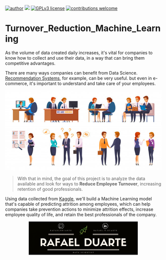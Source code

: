 [![author](https://img.shields.io/badge/author-rafaelnduarte-red.svg)](https://www.linkedin.com/in/rafael-n-duarte) [![](https://img.shields.io/badge/python-3.5+-blue.svg)](https://www.python.org/downloads/release/python-365/) [![GPLv3 license](https://img.shields.io/badge/License-GPLv3-blue.svg)](http://perso.crans.org/besson/LICENSE.html) [![contributions welcome](https://img.shields.io/badge/contributions-welcome-brightgreen.svg?style=flat)](https://github.com/rafaelnduarte/Turnover_Reduction_Machine_Learning/issues)

# Turnover_Reduction_Machine_Learning

As the volume of data created daily increases, it's vital for companies to know how to collect and use their data, in a way that can bring them competitive advantages.

There are many ways companies can benefit from Data Science. [Recommendation Systems]('https://towardsdatascience.com/recommender-systems-in-practice-cef9033bb23a'), for example, can be very useful. but even in e-commerce, it's important to understand and take care of your employees.

<p align="center" >
  <img src="data/job-applicants-interviewers-collection_1284-26227.jpg" >
</p>

> With that in mind, the goal of this project is to analyze the data available and look for ways to **Reduce Employee Turnover**, increasing retention of good professionals.

Using data collected from [Kaggle]('https://kaggle.com/'), we'll build a Machine Learning model that's capable of predicting attrition among employees, which can help companies take prevention actions to minimize attrition effects, increase employee quality of life, and retain the best professionals of the company.


<p align="center" >
  <img src="rafaelnd_banner.png" width=70% >
</p>
